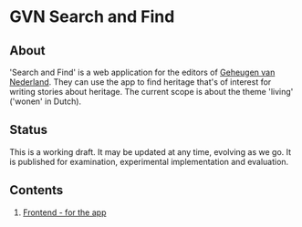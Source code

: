 # GVN Search and Find

## About

'Search and Find' is a web application for the editors of [Geheugen van Nederland](https://geheugenvannederland.nl/). They can use the app to find heritage that's of interest for writing stories about heritage. The current scope is about the theme 'living' ('wonen' in Dutch).

## Status

This is a working draft. It may be updated at any time, evolving as we go. It is published for examination, experimental implementation and evaluation.

## Contents

1. [Frontend - for the app](./frontend)
